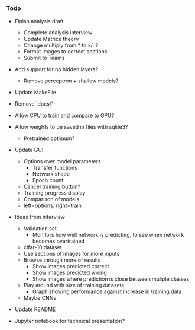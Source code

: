 ### Todo

- Finish analysis draft
  - Complete analysis interview
  - Update Matrice theory
  - Change multiply from * to x/. ?
  - Format images to correct sections
  - Submit to Teams

- Add support for no hidden layers?
  - Remove perceptron + shallow models?

- Update MakeFile
- Remove 'docs/'

- Allow CPU to train and compare to GPU?

- Allow weights to be saved in files with sqlite3?
  - Pretrained optimum?

- Update GUI
  - Options over model parameters
    - Transfer functions
    - Network shape
    - Epoch count
  - Cancel training button?
  - Training progress display
  - Comparison of models
  - left=options, right=train

- Ideas from interview
  - Validation set
    - Monitors how well network is predicting, to see when network becomes overtrained
  - cifar-10 dataset
  - Use sections of images for more inputs
  - Browse through more of results
    - Show images predicted correct
    - Show images predicted wrong
    - Show images where prediction is close between muliple classes
  - Play around with size of training datasets
    - Graph showing performance against increase in training data
  - Maybe CNNs

- Update README

- Jupyter notebook for technical presentation?